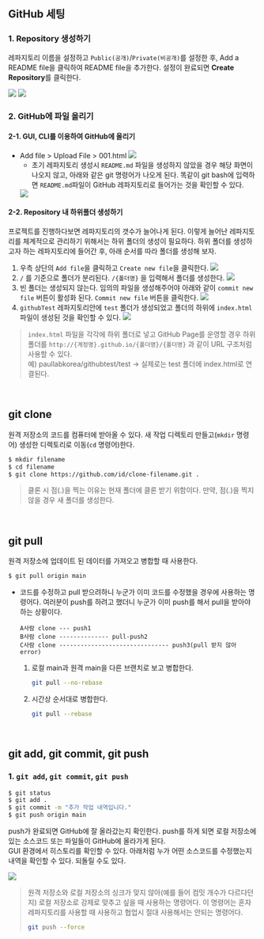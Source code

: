 ## GitHub 세팅
### 1. Repository 생성하기
레파지토리 이름을 설정하고 `Public(공개)`/`Private(비공개)`를 설정한 후, Add a README file을 클릭하여 README file을 추가한다. 설정이 완료되면 **Create Repository**를 클릭한다.

<img src="https://paullabworkspace.notion.site/image/https%3A%2F%2Fs3-us-west-2.amazonaws.com%2Fsecure.notion-static.com%2F24d25a68-ff70-49f5-8bbc-1ddc9df45ed7%2FUntitled.png?id=5c29cb4e-6ff4-458f-8764-0a6b31d1478f&table=block&spaceId=579fe283-28aa-489d-ae65-d683304becfc&width=2000&userId=&cache=v2">
<img src="https://paullabworkspace.notion.site/image/https%3A%2F%2Fs3-us-west-2.amazonaws.com%2Fsecure.notion-static.com%2Fea739a84-80e3-423f-9738-681b11aaefb3%2FUntitled.png?id=b040937b-4a29-4702-8284-fc97200a23bb&table=block&spaceId=579fe283-28aa-489d-ae65-d683304becfc&width=1060&userId=&cache=v2">

### 2. GitHub에 파일 올리기
#### 2-1. GUI, CLI를 이용하여 GitHub에 올리기
- Add file > Upload File > 001.html
  <img src="https://paullabworkspace.notion.site/image/https%3A%2F%2Fs3-us-west-2.amazonaws.com%2Fsecure.notion-static.com%2F9eac7284-65df-4744-87a8-27c552173813%2FUntitled.png?id=e9606b44-dc05-4325-b4cb-8496d348bc05&table=block&spaceId=579fe283-28aa-489d-ae65-d683304becfc&width=2000&userId=&cache=v2">
  - 초기 레파지토리 생성시 `README.md` 파일을 생성하지 않았을 경우 해당 화면이 나오지 않고, 아래와 같은 git 명령어가 나오게 된다. 똑같이 git bash에 입력하면 `README.md`파일이 GitHub 레파지토리로 들어가는 것을 확인할 수 있다.
  <img src="https://paullabworkspace.notion.site/image/https%3A%2F%2Fs3-us-west-2.amazonaws.com%2Fsecure.notion-static.com%2Fc67558cc-c15f-487e-b542-4956ed4f1db3%2FUntitled.png?id=a0dfd436-ce02-4545-a349-4e57c2e2bdca&table=block&spaceId=579fe283-28aa-489d-ae65-d683304becfc&width=2000&userId=&cache=v2">

#### 2-2. Repository 내 하위폴더 생성하기
프로젝트를 진행하다보면 레파지토리의 갯수가 늘어나게 된다. 이렇게 늘어난 레파지토리를 체계적으로 관리하기 위해서는 하위 폴더의 생성이 필요하다. 하위 폴더를 생성하고자 하는 레파지토리에 들어간 후, 아래 순서를 따라 폴더를 생성해 보자.
1) 우측 상단의 `Add file`을 클릭하고 `Create new file`을 클릭한다.
   <img src="https://paullabworkspace.notion.site/image/https%3A%2F%2Fs3-us-west-2.amazonaws.com%2Fsecure.notion-static.com%2F36e40507-18f6-48a7-ac46-50351a7244bd%2F32CF1492-A4D0-4764-BC14-193AAF6E3AEE_4_5005_c.jpeg?id=5bdfc66e-6911-4cf4-b9d7-b99cba124b49&table=block&spaceId=579fe283-28aa-489d-ae65-d683304becfc&width=770&userId=&cache=v2">
2) `/` 를 기준으로 폴더가 분리된다. `/{폴더명}` 을 입력해서 폴더를 생성한다.
   <img src="https://paullabworkspace.notion.site/image/https%3A%2F%2Fs3-us-west-2.amazonaws.com%2Fsecure.notion-static.com%2Fc665f9d5-ef44-4298-a784-a3d97fb9b2d0%2FScreen_Shot_2022-03-01_at_6.44.38_PM.png?id=f6047f26-0f67-4910-9e5b-ecb0ab1d3498&table=block&spaceId=579fe283-28aa-489d-ae65-d683304becfc&width=960&userId=&cache=v2">
3) 빈 폴더는 생성되지 않는다. 임의의 파일을 생성해주어야 아래와 같이 `commit new file` 버튼이 활성화 된다. `Commit new file` 버튼을 클릭한다.
   <img src="https://paullabworkspace.notion.site/image/https%3A%2F%2Fs3-us-west-2.amazonaws.com%2Fsecure.notion-static.com%2F519fe949-1852-4c73-ba7c-11487f483e5e%2FD16BE856-AC85-4655-9CB8-88EF6DDD4906.png?id=1dca4ac0-51f3-46f1-8984-bddc3a28535b&table=block&spaceId=579fe283-28aa-489d-ae65-d683304becfc&width=1150&userId=&cache=v2">
4) `githubTest` 레파지토리안에 `test` 폴더가 생성되었고 폴더의 하위에 `index.html` 파일이 생성된 것을 확인할 수 있다.
   <img src="https://paullabworkspace.notion.site/image/https%3A%2F%2Fs3-us-west-2.amazonaws.com%2Fsecure.notion-static.com%2Fc5ff9e5a-be6e-4601-ae75-53752075efe6%2F%E1%84%8B%E1%85%AA%E1%86%AB%E1%84%89%E1%85%A5%E1%86%BC.jpeg?id=fa237130-5df5-46f8-b89c-835f113666c8&table=block&spaceId=579fe283-28aa-489d-ae65-d683304becfc&width=1150&userId=&cache=v2">

> `index.html` 파일을 각각에 하위 폴더로 넣고 GitHub Page를 운영할 경우 하위 폴더를 `http://{계정명}.github.io/{폴더명}/{폴더명}` 과 같이 URL 구조처럼 사용할 수 있다. <br>
> 예) paullabkorea/githubtest/test → 실제로는 test 폴더에 index.html로 연결된다.

<br>

## git clone
원격 저장소의 코드를 컴퓨터에 받아올 수 있다. 새 작업 디렉토리 만들고(`mkdir` 명령어) 생성한 디렉토리로 이동(`cd` 명령어)한다.
```bash
$ mkdir filename
$ cd filename
$ git clone https://github.com/id/clone-filename.git .
```

> 클론 시 점(.)을 찍는 이유는 현재 폴더에 클론 받기 위함이다. 만약, 점(.)을 찍지 않을 경우 새 폴더를 생성한다.

<br>

## git pull
원격 저장소에 업데이트 된 데이터를 가져오고 병합할 때 사용한다.
```bash
$ git pull origin main
```

- 코드를 수정하고 pull 받으려하니 누군가 이미 코드를 수정했을 경우에 사용하는 명령어다. 여러분이 push를 하려고 했더니 누군가 이미 push를 해서 pull을 받아야 하는 상황이다.
  ```시나리오
  A사람 clone --- push1
  B사람 clone -------------- pull-push2
  C사람 clone ------------------------------- push3(pull 받지 않아 error)
  ```
  1. 로컬 main과 원격 main을 다른 브랜치로 보고 병합한다.
      ```bash
      git pull --no-rebase
      ```
  2. 시간상 순서대로 병합한다.
      ```bash
      git pull --rebase
      ```

<br>

## git add, git commit, git push
### 1. `git add`, `git commit`, `git push`
```bash
$ git status
$ git add .
$ git commit -m "추가 작업 내역입니다."
$ git push origin main
```
push가 완료되면 GitHub에 잘 올라갔는지 확인한다. push를 하게 되면 로컬 저장소에 있는 소스코드 또는 파일들이 GitHub에 올라가게 된다.<br>
GUI 환경에서 히스토리를 확인할 수 있다. 아래처럼 누가 어떤 소스코드를 수정했는지 내역을 확인할 수 있다. 되돌릴 수도 있다.

<img src="https://paullabworkspace.notion.site/image/https%3A%2F%2Fs3-us-west-2.amazonaws.com%2Fsecure.notion-static.com%2Fa44651f6-0a30-4f52-90ac-00cdf86baf0f%2FUntitled.png?id=02e694f1-fc43-4ebb-91a4-fb8e7614fa2b&table=block&spaceId=579fe283-28aa-489d-ae65-d683304becfc&width=1150&userId=&cache=v2">

> 원격 저장소와 로컬 저장소의 싱크가 맞지 않아(예를 들어 컴밋 개수가 다르다던지) 로컬 저장소로 강제로 맞추고 싶을 때 사용하는 명령어다. 이 명령어는 혼자 레파지토리를 사용할 때 사용하고 협업시 절대 사용해서는 안되는 명령어다. <br>
> ```bash
> git push --force
> ```

